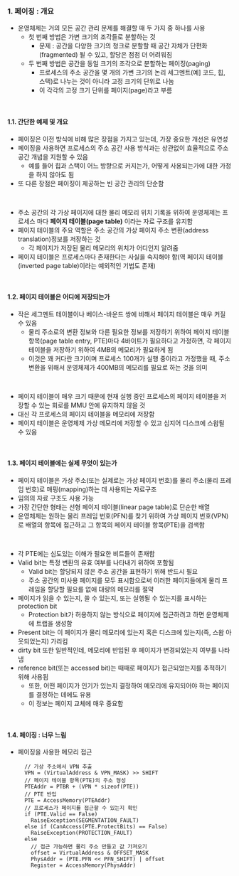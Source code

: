 ### 1. 페이징 : 개요
- 운영체제는 거의 모든 공간 관리 문제를 해결할 때 두 가지 중 하나를 사용
  - 첫 번째 방법은 가변 크기의 조각들로 분할하는 것
    - 문제 : 공간을 다양한 크기의 청크로 분할할 때 공간 자체가 단편화(fragmented) 될 수 있고, 할당은 점점 더 어려워짐
  - 두 번째 방법은 공간을 동일 크기의 조각으로 분할하는 페이징(paging)
    - 프로세스의 주소 공간을 몇 개의 가변 크기의 논리 세그멘트(예] 코드, 힙, 스택)로 나누는 것이 아니라 고정 크기의 단위로 나눔
    - 이 각각의 고정 크기 단위를 페이지(page)라고 부름



<br>

#### 1.1. 간단한 예제 및 개요
- 페이징은 이전 방식에 비해 많은 장점을 가지고 있는데, 가장 중요한 개선은 유연성
- 페이징을 사용하면 프로세스의 주소 공간 사용 방식과는 상관없이 효율적으로 주소 공간 개념을 지원할 수 있음
  - 예를 들어 힙과 스택이 어느 방향으로 커지는가, 어떻게 사용되는가에 대한 가정을 하지 않아도 됨
- 또 다른 장점은 페이징이 제공하는 빈 공간 관리의 단순함

<br>

- 주소 공간의 각 가상 페이지에 대한 물리 메모리 위치 기록을 위하여 운영체제는 프로세스 마다 **페이지 테이블(page table)** 이라는 자료 구조를 유지함
- 페이지 테이블의 주요 역할은 주소 공간의 가상 페이지 주소 변환(address translation)정보를 저장하는 것
  - 각 페이지가 저장된 물리 메모리의 위치가 어디인지 알려줌
- 페이지 테이블은 프로세스마다 존재한다는 사실을 숙지해야 함(역 페이지 테이블(inverted page table)이라는 예외적인 기법도 존재)




<br>

#### 1.2. 페이지 테이블은 어디에 저장되는가
- 작은 세그멘트 테이블이나 베이스-바운드 쌍에 비해서 페이지 테이블은 매우 커질 수 있음
  - 물리 주소로의 변환 정보와 다른 필요한 정보를 저장하기 위하여 페이지 테이블 항목(page table entry, PTE)마다 4바이트가 필요하다고 가정하면, 각 페이지 테이블을 저장하기 위하여 4MB의 메모리가 필요하게 됨
  - 이것은 꽤 커다란 크기이며 프로세스 100개가 실행 중이라고 가정했을 때, 주소변환을 위해서 운영체제가 400MB의 메모리를 필요로 하는 것을 의미

<br>

- 페이지 테이블이 매우 크기 때문에 현재 실행 중인 프로세스의 페이지 테이블을 저장할 수 있는 회로를 MMU 안에 유지하지 않을 것
- 대신 각 프로세스의 페이지 테이블을 메모리에 저장함
- 페이지 테이블은 운영체제 가상 메모리에 저장할 수 있고 심지어 디스크에 스왑될 수 있음




<br>

#### 1.3. 페이지 테이블에는 실제 무엇이 있는가
- 페이지 테이블은 가상 주소(또는 실제로는 가상 페이지 번호)를 물리 주소(물리 프레임 번호)로 매핑(mapping)하는 데 사용되는 자료구조
- 임의의 자료 구조도 사용 가능
- 가장 간단한 형태는 선형 페이지 테이블(linear page table)로 단순한 배열
- 운영체제는 원하는 물리 프레임 번호(PFN)를 찾기 위하여 가상 페이지 번호(VPN)로 배열의 항목에 접근하고 그 항목의 페이지 테이블 항목(PTE)을 검색함

<br>

- 각 PTE에는 심도있는 이해가 필요한 비트들이 존재함
- Valid bit는 특정 변환의 유효 여부를 나타내기 위하여 포함됨
  - Valid bit는 할당되지 않은 주소 공간을 표현하기 위해 반드시 필요
  - 주소 공간의 미사용 페이지를 모두 표시함으로써 이러한 페이지들에게 물리 프레임을 할당할 필요를 없애 대량의 메모리를 절약
- 페이지가 읽을 수 있는지, 쓸 수 있는지, 또는 실행될 수 있는지를 표시하는 protection bit
  - Protection bit가 허용하지 않는 방식으로 페이지에 접근하려고 하면 운영체제에 트랩을 생성함
- Present bit는 이 페이지가 물리 메모리에 있는지 혹은 디스크에 있는지(즉, 스왑 아웃되었는지) 가리킴
- dirty bit 또한 일반적인데, 메모리에 반입된 후 페이지가 변경되었는지 여부를 나타냄
- reference bit(또는 accessed bit)는 때때로 페이지가 접근되었는지를 추적하기 위해 사용됨
  - 또한, 어떤 페이지가 인기가 있는지 결정하여 메모리에 유지되어야 하는 페이지를 결정하는 데에도 유용
  - 이 정보는 페이지 교체에 매우 중요함





<br>

#### 1.4. 페이징 : 너무 느림
- 페이징을 사용한 메모리 접근
  ```
    // 가상 주소에서 VPN 추출
    VPN = (VirtualAddress & VPN_MASK) >> SHIFT
    // 페이지 테이블 항목(PTE)의 주소 형성 
    PTEAddr = PTBR + (VPN * sizeof(PTE))
    // PTE 반입
    PTE = AccessMemory(PTEAddr)
    // 프로세스가 페이지를 접근할 수 있는지 확인
    if (PTE.Valid == False)
      RaiseException(SEGMENTATION_FAULT)
    else if (CanAccess(PTE.ProtectBits) == False)
      RaiseException(PROTECTION_FAULT)
    else
      // 접근 가능하면 물리 주소 만들고 값 가져오기
      offset = VirtualAddress & OFFSET_MASK
      PhysAddr = (PTE.PFN << PFN_SHIFT) | offset
      Register = AccessMemory(PhysAddr)
  ```





